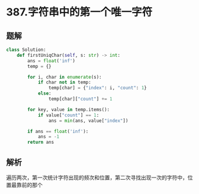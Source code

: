 # 387.字符串中的第一个唯一字符

## 题解

```python
class Solution:
    def firstUniqChar(self, s: str) -> int:
        ans = float('inf')
        temp = {}

        for i, char in enumerate(s):
            if char not in temp:
                temp[char] = {"index": i, "count": 1}
            else:
                temp[char]["count"] += 1

        for key, value in temp.items():
            if value["count"] == 1:
                ans = min(ans, value["index"])

        if ans == float('inf'):
            ans = -1
        return ans
```

## 解析

遍历两次，第一次统计字符出现的频次和位置，第二次寻找出现一次的字符中，位置最靠前的那个
